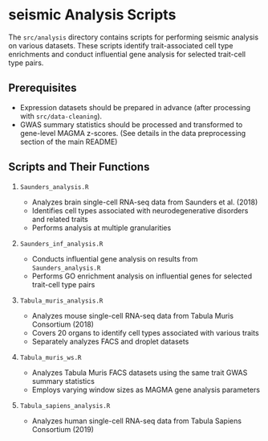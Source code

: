 # seismic Analysis Scripts

The `src/analysis` directory contains scripts for performing seismic analysis on various datasets. These scripts identify trait-associated cell type enrichments and conduct influential gene analysis for selected trait-cell type pairs.

## Prerequisites

- Expression datasets should be prepared in advance (after processing with `src/data-cleaning`).
- GWAS summary statistics should be processed and transformed to gene-level MAGMA z-scores. (See details in the data preprocessing section of the main README)

## Scripts and Their Functions

1. `Saunders_analysis.R`
   - Analyzes brain single-cell RNA-seq data from Saunders et al. (2018)
   - Identifies cell types associated with neurodegenerative disorders and related traits
   - Performs analysis at multiple granularities

2. `Saunders_inf_analysis.R`
   - Conducts influential gene analysis on results from `Saunders_analysis.R`
   - Performs GO enrichment analysis on influential genes for selected trait-cell type pairs

3. `Tabula_muris_analysis.R`
   - Analyzes mouse single-cell RNA-seq data from Tabula Muris Consortium (2018)
   - Covers 20 organs to identify cell types associated with various traits
   - Separately analyzes FACS and droplet datasets

4. `Tabula_muris_ws.R`
   - Analyzes Tabula Muris FACS datasets using the same trait GWAS summary statistics
   - Employs varying window sizes as MAGMA gene analysis parameters

5. `Tabula_sapiens_analysis.R`
   - Analyzes human single-cell RNA-seq data from Tabula Sapiens Consortium (2019)